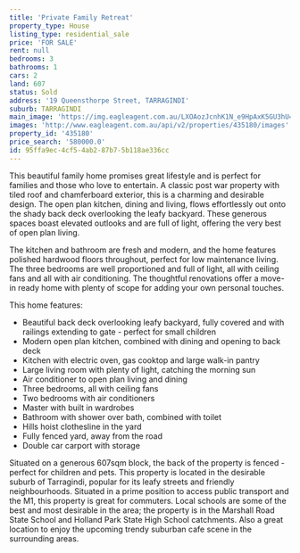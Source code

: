 ```yaml
---
title: 'Private Family Retreat'
property_type: House
listing_type: residential_sale
price: 'FOR SALE'
rent: null
bedrooms: 3
bathrooms: 1
cars: 2
land: 607
status: Sold
address: '19 Queensthorpe Street, TARRAGINDI'
suburb: TARRAGINDI
main_image: 'https://img.eagleagent.com.au/LXOAozJcnhK1N_e9HpAxK5GU3hU=/1280x854/smart/https://s3-us-west-2.amazonaws.com/eagleagent-orig/images/6821394/126030426-image-M.jpg'
images: 'http://www.eagleagent.com.au/api/v2/properties/435180/images'
property_id: '435180'
price_search: '580000.0'
id: 95ffa9ec-4cf5-4ab2-87b7-5b118ae336cc
---
```

This beautiful family home promises great lifestyle and is perfect for families and those who love to entertain. A classic post war property with tiled roof and chamferboard exterior, this is a charming and desirable design. The open plan kitchen, dining and living, flows effortlessly out onto the shady back deck overlooking the leafy backyard. These generous spaces boast elevated outlooks and are full of light, offering the very best of open plan living.

The kitchen and bathroom are fresh and modern, and the home features polished hardwood floors throughout, perfect for low maintenance living. The three bedrooms are well proportioned and full of light, all with ceiling fans and all with air conditioning. The thoughtful renovations offer a move-in ready home with plenty of scope for adding your own personal touches.

This home features:

*  Beautiful back deck overlooking leafy backyard, fully covered and with railings extending to gate - perfect for small children
*  Modern open plan kitchen, combined with dining and opening to back deck
*  Kitchen with electric oven, gas cooktop and large walk-in pantry
*  Large living room with plenty of light, catching the morning sun
*  Air conditioner to open plan living and dining
*  Three bedrooms, all with ceiling fans
*  Two bedrooms with air conditioners
*  Master with built in wardrobes
*  Bathroom with shower over bath, combined with toilet
*  Hills hoist clothesline in the yard
*  Fully fenced yard, away from the road
*  Double car carport with storage

Situated on a generous 607sqm block, the back of the property is fenced - perfect for children and pets. This property is located in the desirable suburb of Tarragindi, popular for its leafy streets and friendly neighbourhoods. Situated in a prime position to access public transport and the M1, this property is great for commuters. Local schools are some of the best and most desirable in the area; the property is in the Marshall Road State School and Holland Park State High School catchments. Also a great location to enjoy the upcoming trendy suburban cafe scene in the surrounding areas.